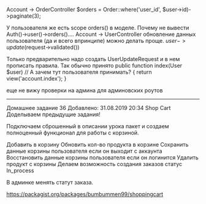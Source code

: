 Account -> OrderController
$orders = Order::where('user_id', $user->id)->paginate(3);

У пользователя же есть scope orders() в моделе. Почему не вывести Auth()->user()->orders()....
Account -> UserController
обновление данных пользователя (да и всего впринципе) можно делать проще.
$user->update($request->validated())

Только предварительно надо создать UserUpdateRequest и в нем прописать правила. Так обычно принято
public function index(User $user) // А зачем тут пользователя принимать?
{
    return view('account.index');
}

еще не вижу проверки на админа для админовских роутов

------------------------------------------------------

Домашнее задание 36
Добавлено: 31.08.2019 20:34
Shop Cart
Доделываем предыдущие задания!

Подключаем сброшенный в описании урока пакет и создаем
 полноценный функционал для работы с корзиной.

Добавить в корзину
Обновить кол-во продукта в корзине
Сохранить данные корзины пользователя если он выходит с аккаунта
Восстановить данные корзины пользователя если он логинится
Удалить продукт с корзины
Делаем возможность создания заказов статус In_process

В админке менять статут заказа.

https://packagist.org/packages/bumbummen99/shoppingcart


